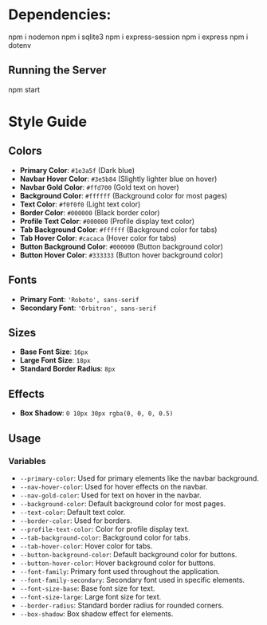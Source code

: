 # Dependencies:
npm i nodemon
npm i sqlite3
npm i express-session
npm i express
npm i dotenv

## Running the Server

 npm start


# Style Guide

## Colors

- **Primary Color**: `#1e3a5f` (Dark blue)
- **Navbar Hover Color**: `#3e5b84` (Slightly lighter blue on hover)
- **Navbar Gold Color**: `#ffd700` (Gold text on hover)
- **Background Color**: `#ffffff` (Background color for most pages)
- **Text Color**: `#f0f0f0` (Light text color)
- **Border Color**: `#000000` (Black border color)
- **Profile Text Color**: `#000000` (Profile display text color)
- **Tab Background Color**: `#ffffff` (Background color for tabs)
- **Tab Hover Color**: `#cacaca` (Hover color for tabs)
- **Button Background Color**: `#000000` (Button background color)
- **Button Hover Color**: `#333333` (Button hover background color)

## Fonts

- **Primary Font**: `'Roboto', sans-serif`
- **Secondary Font**: `'Orbitron', sans-serif`

## Sizes

- **Base Font Size**: `16px`
- **Large Font Size**: `18px`
- **Standard Border Radius**: `8px`

## Effects

- **Box Shadow**: `0 10px 30px rgba(0, 0, 0, 0.5)`

## Usage

### Variables

- `--primary-color`: Used for primary elements like the navbar background.
- `--nav-hover-color`: Used for hover effects on the navbar.
- `--nav-gold-color`: Used for text on hover in the navbar.
- `--background-color`: Default background color for most pages.
- `--text-color`: Default text color.
- `--border-color`: Used for borders.
- `--profile-text-color`: Color for profile display text.
- `--tab-background-color`: Background color for tabs.
- `--tab-hover-color`: Hover color for tabs.
- `--button-background-color`: Default background color for buttons.
- `--button-hover-color`: Hover background color for buttons.
- `--font-family`: Primary font used throughout the application.
- `--font-family-secondary`: Secondary font used in specific elements.
- `--font-size-base`: Base font size for text.
- `--font-size-large`: Large font size for text.
- `--border-radius`: Standard border radius for rounded corners.
- `--box-shadow`: Box shadow effect for elements.

